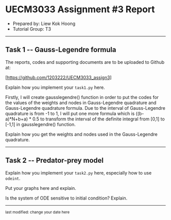 UECM3033 Assignment #3 Report
========================================================

- Prepared by: Liew Kok Hoong
- Tutorial Group: T3

--------------------------------------------------------

## Task 1 --  Gauss-Legendre formula

The reports, codes and supporting documents are to be uploaded to Github at: 

[https://github.com/1203222/UECM3033_assign3]


Explain how you implement your `task1.py` here.

Firstly, I will create gausslegendre() function in order to put the codes for the values of the weights and nodes in Gauss-Legendre quadrature and Gauss-Legendre quadrature formula. Due to the interval of Gauss-Legendre quadrature is from -1 to 1, I will put one more formula which is ((b-a)*N+b+a) * 0.5 to transform the interval of the definite integral from [0,1] to [-1,1] in gausslegendre() function.

Explain how you get the weights and nodes used in the Gauss-Legendre quadrature.

---------------------------------------------------------

## Task 2 -- Predator-prey model

Explain how you implement your `task2.py` here, especially how to use `odeint`.


Put your graphs here and explain.

Is the system of ODE sensitive to initial condition? Explain.

-----------------------------------

<sup>last modified: change your date here</sup>
